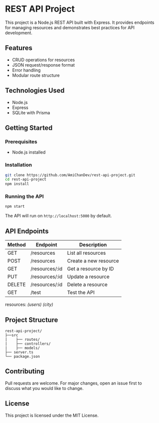 # REST API Project

This project is a Node.js REST API built with Express. It provides endpoints for managing resources and demonstrates best practices for API development.

## Features

- CRUD operations for resources
- JSON request/response format
- Error handling
- Modular route structure

## Technologies Used

- Node.js
- Express
- SQLite with Prisma

## Getting Started

### Prerequisites

- Node.js installed

### Installation

```bash
git clone https://github.com/AmiChanDev/rest-api-project.git
cd rest-api-project
npm install
```

### Running the API

```bash
npm start
```

The API will run on `http://localhost:5000` by default.

## API Endpoints

| Method | Endpoint       | Description           |
| ------ | -------------- | --------------------- |
| GET    | /resources     | List all resources    |
| POST   | /resources     | Create a new resource |
| GET    | /resources/:id | Get a resource by ID  |
| PUT    | /resources/:id | Update a resource     |
| DELETE | /resources/:id | Delete a resource     |
| GET    | /test          | Test the API          |

resources:
_(users)_
_(city)_

## Project Structure

```
rest-api-project/
├──src
|    ├── routes/
|    ├── controllers/
|    ├── models/
├── server.ts
└── package.json
```

## Contributing

Pull requests are welcome. For major changes, open an issue first to discuss what you would like to change.

## License

This project is licensed under the MIT License.
